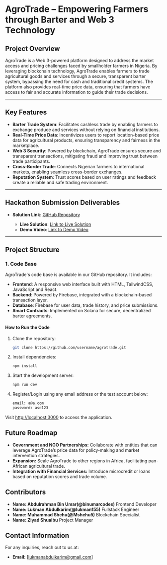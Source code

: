 # **AgroTrade – Empowering Farmers through Barter and Web 3 Technology**

## **Project Overview**

AgroTrade is a Web 3-powered platform designed to address the market access and pricing challenges faced by smallholder farmers in Nigeria. By leveraging blockchain technology, AgroTrade enables farmers to trade agricultural goods and services through a secure, transparent barter system, bypassing the need for cash and traditional credit systems. The platform also provides real-time price data, ensuring that farmers have access to fair and accurate information to guide their trade decisions.

---

## **Key Features**

- **Barter Trade System**: Facilitates cashless trade by enabling farmers to exchange produce and services without relying on financial institutions.
- **Real-Time Price Data**: Incentivizes users to report location-based price data for agricultural products, ensuring transparency and fairness in the marketplace.
- **Web 3 Security**: Powered by blockchain, AgroTrade ensures secure and transparent transactions, mitigating fraud and improving trust between trade participants.
- **Cross-Border Trade**: Connects Nigerian farmers to international markets, enabling seamless cross-border exchanges.
- **Reputation System**: Trust scores based on user ratings and feedback create a reliable and safe trading environment.

---

## **Hackathon Submission Deliverables**

- **Solution Link**: [GitHub Repository](https://github.com/lukman155/agrotrade)

  - **Live Solution**: [Link to Live Solution](https://agrotrade-mocha.vercel.app)
  - **Demo Video**: [Link to Demo Video](#)

---

## **Project Structure**

### **1. Code Base**

AgroTrade's code base is available in our GitHub repository. It includes:

- **Frontend**: A responsive web interface built with HTML, TailwindCSS, JavaScript and React.
- **Backend**: Powered by Firebase, integrated with a blockchain-based transaction layer.
- **Database**: Firebase for user data, trade history, and price submissions.
- **Smart Contracts**: Implemented on Solana for secure, decentralized barter agreements.

#### **How to Run the Code**

1. Clone the repository:

   ```bash
   git clone https://github.com/username/agrotrade.git
   ```

2. Install dependencies:

    ```bash
    npm install
    ```

3. Start the development server:

    ```bash
    npm run dev
    ```

4. Register/Login using any email address or the test account below:

    ```bash
    email: a@a.com
    password: asd123
    ```

Visit <http://localhost:3000> to access the application.

## Future Roadmap

- **Government and NGO Partnerships:** Collaborate with entities that can leverage AgroTrade’s price data for policy-making and market intervention strategies.
- **Expansion:** Scale AgroTrade to other regions in Africa, facilitating pan-African agricultural trade.
- **Integration with Financial Services:** Introduce microcredit or loans based on reputation scores and trade volume.

## Contributors

- **Name: Abdulrahman Bin Umar(@binumarcodes)** Frontend Developer
- **Name: Lukman Abdulkarim(@lukman155)** Fullstack Engineer
- **Name: Muhammad Shehu(@Mshehu5)** Blockchain Specialist
- **Name: Ziyad Shuaibu** Project Manager

## Contact Information

For any inquiries, reach out to us at:

- **Email:** [lukmanabdulkarim@gmail.com]
